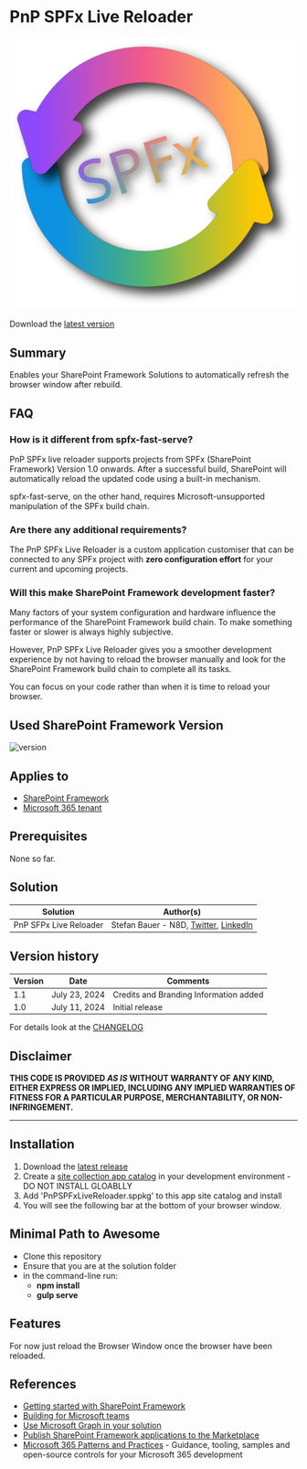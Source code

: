 # PnP SPFx Live Reloader

![SPfx Live Reloader Logo](docs/assets/pnp-live-reloader.svg "Refresh and Stay up to date")

Download the [latest version](https://github.com/pnp/sp-livereload/releases)

## Summary

Enables your SharePoint Framework Solutions to automatically refresh the browser window after rebuild.

## FAQ

### How is it different from spfx-fast-serve?

PnP SPFx live reloader supports projects from SPFx (SharePoint Framework) Version 1.0 onwards. After a successful build, SharePoint will automatically reload the updated code using a built-in mechanism.

spfx-fast-serve, on the other hand, requires Microsoft-unsupported manipulation of the SPFx build chain. 

### Are there any additional requirements?

The PnP SPFx Live Reloader is a custom application customiser that can be connected to any SPFx project with **zero configuration effort** for your current and upcoming projects.

### Will this make SharePoint Framework development faster?

Many factors of your system configuration and hardware influence the performance of the SharePoint Framework build chain. To make something faster or slower is always highly subjective.

However, PnP SPFx Live Reloader gives you a smoother development experience by not having to reload the browser manually and look for the SharePoint Framework build chain to complete all its tasks.

You can focus on your code rather than when it is time to reload your browser.


## Used SharePoint Framework Version

![version](https://img.shields.io/badge/SPFx-1.19.0-green.svg)

## Applies to

- [SharePoint Framework](https://aka.ms/spfx)
- [Microsoft 365 tenant](https://docs.microsoft.com/en-us/sharepoint/dev/spfx/set-up-your-developer-tenant)

## Prerequisites

None so far.

## Solution

| Solution    | Author(s)                                               |
| ----------- | ------------------------------------------------------- |
| PnP SFPx Live Reloader | Stefan Bauer - N8D, [Twitter](https://x.com/stfbauer), [LinkedIn](https://www.linkedin.com/in/stfbauer/) |

## Version history

| Version | Date             | Comments        |
| ------- | ---------------- | --------------- |
| 1.1     | July 23, 2024 | Credits and Branding Information added |
| 1.0     | July 11, 2024 | Initial release |

For details look at the [CHANGELOG](CHANGELOG.md)

## Disclaimer

**THIS CODE IS PROVIDED _AS IS_ WITHOUT WARRANTY OF ANY KIND, EITHER EXPRESS OR IMPLIED, INCLUDING ANY IMPLIED WARRANTIES OF FITNESS FOR A PARTICULAR PURPOSE, MERCHANTABILITY, OR NON-INFRINGEMENT.**

---

## Installation

1. Download the [latest release](https://github.com/pnp/sp-livereload/releases)
1. Create a [site collection app catalog](https://learn.microsoft.com/en-us/sharepoint/dev/general-development/site-collection-app-catalog) in your development environment - DO NOT INSTALL GLOABLLY
1. Add 'PnPSPFxLiveReloader.sppkg' to this app site catalog and install
1. You will see the following bar at the bottom of your browser window.


## Minimal Path to Awesome

- Clone this repository
- Ensure that you are at the solution folder
- in the command-line run:
  - **npm install**
  - **gulp serve**

## Features

For now just reload the Browser Window once the browser have been reloaded.

## References

- [Getting started with SharePoint Framework](https://docs.microsoft.com/en-us/sharepoint/dev/spfx/set-up-your-developer-tenant)
- [Building for Microsoft teams](https://docs.microsoft.com/en-us/sharepoint/dev/spfx/build-for-teams-overview)
- [Use Microsoft Graph in your solution](https://docs.microsoft.com/en-us/sharepoint/dev/spfx/web-parts/get-started/using-microsoft-graph-apis)
- [Publish SharePoint Framework applications to the Marketplace](https://docs.microsoft.com/en-us/sharepoint/dev/spfx/publish-to-marketplace-overview)
- [Microsoft 365 Patterns and Practices](https://aka.ms/m365pnp) - Guidance, tooling, samples and open-source controls for your Microsoft 365 development
